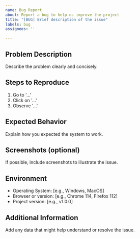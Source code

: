 ```yaml
---
name: Bug Report
about: Report a bug to help us improve the project
title: "[BUG] Brief description of the issue"
labels: bug
assignees: ''

---
```


## Problem Description

Describe the problem clearly and concisely.

## Steps to Reproduce
1. Go to '...'
2. Click on '...'
3. Observe '...'

## Expected Behavior

Explain how you expected the system to work.

## Screenshots (optional)

If possible, include screenshots to illustrate the issue.

## Environment
- Operating System: [e.g., Windows, MacOS]
- Browser or version: [e.g., Chrome 114, Firefox 112]
- Project version: [e.g., v1.0.0]

## Additional Information

Add any data that might help understand or resolve the issue.
